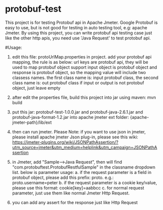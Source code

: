 # protobuf-test
This project is for testing Protobuf api in Apache Jmeter. Google Protobuf is easy to use, but is not good for testing in auto testing tool, e.g: apache Jmeter.
By using this project, you can write protobuf api testing case just like the other http apis, you need use 'Java Request' to test protobuf api.

#Usage:

1. edit this file: protoUrlMap.properties in project. add your protobuf api mapping, the rule is as below:
   url keys are protobuf api, they will be used to map protobuf object
   support input object is protobuf object and response is protobuf object, so the mapping value will include two classess names.
   the first class name is: input protobuf class, the second class name is: out protobuf class
   if input or output is not protobuf object, just leave empty

2. after edit the properties file, build this project into jar using maven:  mvn build
3. put this jar: protobuf-test-1.0.0.jar and protobuf-java-2.6.1.jar and protobuf-java-format-1.2.jar into apache jmeter ext folder: 
   {apache-jmeter-path}/lib/ext
4. then can run jmeter. 
   Please Note: if you want to use json in jmeter, please install apache jmeter Json plug-in, please see this  wiki: https://jmeter-plugins.org/wiki/JSONPathAssertion/?utm_source=jmeter&utm_medium=helplink&utm_campaign=JSONPathAssertion
5. in Jmeter, add "Sample-->Java Request", then will find "com.protobuftest.ProtobufRestfulSample" in the classname dropdown list.
   below is parameter usage:
   a. if the request parameter is a field in protobuf object, please add this prefix: proto.     e.g.: proto.username=peter
   b. if the request parameter is a cookie key/value, please use this format: cookie[key]=aabbcc
   c. for normal request parameter, just use them like normal Jmeter Http Request.
6. you can add any assert for the response just like Http Request